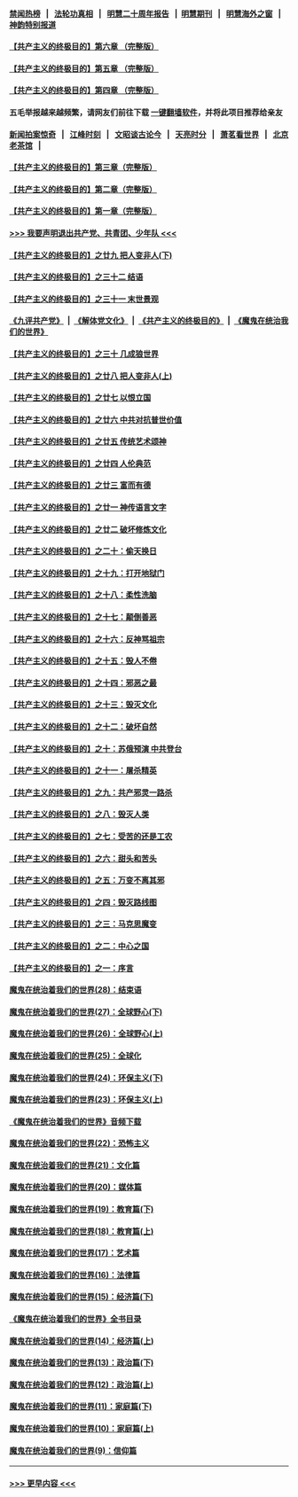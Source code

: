 #### [禁闻热榜](热点新闻.md?=0)  &nbsp;&nbsp;|&nbsp;&nbsp; [法轮功真相](https://github.com/gfw-breaker/truth/blob/master/README.md?=0) &nbsp;&nbsp;|&nbsp;&nbsp; [明慧二十周年报告](https://github.com/gfw-breaker/mh-reports/blob/master/README.md?=0) &nbsp;&nbsp;|&nbsp;&nbsp;[明慧期刊](https://github.com/gfw-breaker/mh-qikan) &nbsp;&nbsp;|&nbsp;&nbsp; [明慧海外之窗](https://github.com/gfw-breaker/mh-news/blob/master/README.md?=0) &nbsp;&nbsp;|&nbsp;&nbsp; [神韵特别报道](https://github.com/gfw-breaker/mh-news/blob/master/shenyun.md?=0)
#### [【共产主义的终极目的】第六章 （完整版）](../pages/nsc422/n11428913.md?t=03160902) 
#### [【共产主义的终极目的】第五章 （完整版）](../pages/nsc422/n11428912.md?t=03160902) 
#### [【共产主义的终极目的】第四章 （完整版）](../pages/nsc422/n11428907.md?t=03160902) 
#### 五毛举报越来越频繁，请网友们前往下载 [一键翻墙软件](https://github.com/gfw-breaker/ssr-accounts)，并将此项目推荐给亲友
#### [新闻拍案惊奇](https://github.com/gfw-breaker/banned-news/blob/master/pages/link4.md) &nbsp;&nbsp;|&nbsp;&nbsp; [江峰时刻](https://github.com/gfw-breaker/banned-news/blob/master/pages/link4.md) &nbsp;&nbsp;|&nbsp;&nbsp; [文昭谈古论今](https://github.com/gfw-breaker/banned-news/blob/master/pages/link4.md) &nbsp;&nbsp;|&nbsp;&nbsp; [天亮时分](https://github.com/gfw-breaker/banned-news/blob/master/pages/link4.md) &nbsp;&nbsp;|&nbsp;&nbsp; [萧茗看世界](https://github.com/gfw-breaker/banned-news/blob/master/pages/link4.md) &nbsp;&nbsp;|&nbsp;&nbsp; [北京老茶馆](https://github.com/gfw-breaker/banned-news/blob/master/pages/link4.md) &nbsp;&nbsp;|&nbsp;&nbsp; 
#### [【共产主义的终极目的】第三章（完整版）](../pages/nsc422/n11428848.md?t=03160902) 
#### [【共产主义的终极目的】第二章（完整版）](../pages/nsc422/n11428831.md?t=03160902) 
#### [【共产主义的终极目的】第一章（完整版）](../pages/nsc422/n11417651.md?t=03160902) 
#### [>>> 我要声明退出共产党、共青团、少年队 <<<](https://github.com/begood0513/goodnews/blob/master/quit/letter.md) 
#### [【共产主义的终极目的】之廿九 把人变非人(下)](../pages/nsc422/n11344140.md?t=03160902) 
#### [【共产主义的终极目的】之三十二 结语](../pages/nsc422/n11360535.md?t=03160902) 
#### [【共产主义的终极目的】之三十一 末世景观](../pages/nsc422/n11351129.md?t=03160902) 
#### [《九评共产党》](https://github.com/begood0513/9ping.md/blob/master/README.md) &nbsp;|&nbsp; [《解体党文化》](../../../../jtdwh.md/blob/master/README.md)  &nbsp;|&nbsp; [《共产主义的终极目的》](../../../../gczydzjmd.md/blob/master/README.md) &nbsp;|&nbsp; [《魔鬼在统治我们的世界》](../../../../mgztzwmdsj.md/blob/master/README.md) 
#### [【共产主义的终极目的】之三十 几成狼世界](../pages/nsc422/n11348280.md?t=03160902) 
#### [【共产主义的终极目的】之廿八 把人变非人(上)](../pages/nsc422/n11340492.md?t=03160902) 
#### [【共产主义的终极目的】之廿七 以恨立国](../pages/nsc422/n11336944.md?t=03160902) 
#### [【共产主义的终极目的】之廿六 中共对抗普世价值](../pages/nsc422/n11324785.md?t=03160902) 
#### [【共产主义的终极目的】之廿五 传统艺术颂神](../pages/nsc422/n11296396.md?t=03160902) 
#### [【共产主义的终极目的】之廿四 人伦典范](../pages/nsc422/n11296397.md?t=03160902) 
#### [【共产主义的终极目的】之廿三 富而有德](../pages/nsc422/n11283598.md?t=03160902) 
#### [【共产主义的终极目的】之廿一 神传语言文字](../pages/nsc422/n11263265.md?t=03160902) 
#### [【共产主义的终极目的】之廿二 破坏修炼文化](../pages/nsc422/n11245728.md?t=03160902) 
#### [【共产主义的终极目的】之二十：偷天换日](../pages/nsc422/n11238846.md?t=03160902) 
#### [【共产主义的终极目的】之十九：打开地狱门](../pages/nsc422/n11206376.md?t=03160902) 
#### [【共产主义的终极目的】之十八：柔性洗脑](../pages/nsc422/n11199994.md?t=03160902) 
#### [【共产主义的终极目的】之十七：颠倒善恶](../pages/nsc422/n11179782.md?t=03160902) 
#### [【共产主义的终极目的】之十六：反神骂祖宗](../pages/nsc422/n11166798.md?t=03160902) 
#### [【共产主义的终极目的】之十五：毁人不倦](../pages/nsc422/n11166792.md?t=03160902) 
#### [【共产主义的终极目的】之十四：邪恶之最](../pages/nsc422/n11150249.md?t=03160902) 
#### [【共产主义的终极目的】之十三：毁灭文化](../pages/nsc422/n11135227.md?t=03160902) 
#### [【共产主义的终极目的】之十二：破坏自然](../pages/nsc422/n11135214.md?t=03160902) 
#### [【共产主义的终极目的】之十：苏俄预演 中共登台](../pages/nsc422/n11118424.md?t=03160902) 
#### [【共产主义的终极目的】之十一：屠杀精英](../pages/nsc422/n11118442.md?t=03160902) 
#### [【共产主义的终极目的】之九：共产邪灵一路杀](../pages/nsc422/n11114139.md?t=03160902) 
#### [【共产主义的终极目的】之八：毁灭人类](../pages/nsc422/n11108503.md?t=03160902) 
#### [【共产主义的终极目的】之七：受苦的还是工农](../pages/nsc422/n11101809.md?t=03160902) 
#### [【共产主义的终极目的】之六：甜头和苦头](../pages/nsc422/n11096971.md?t=03160902) 
#### [【共产主义的终极目的】之五：万变不离其邪](../pages/nsc422/n11091285.md?t=03160902) 
#### [【共产主义的终极目的】之四：毁灭路线图](../pages/nsc422/n11086284.md?t=03160902) 
#### [【共产主义的终极目的】之三：马克思魔变](../pages/nsc422/n11061941.md?t=03160902) 
#### [【共产主义的终极目的】之二：中心之国](../pages/nsc422/n11047728.md?t=03160902) 
#### [【共产主义的终极目的】之一：序言](../pages/nsc422/n11086077.md?t=03160902) 
#### [魔鬼在统治着我们的世界(28)：结束语](../pages/nsc422/n10936246.md?t=03160902) 
#### [魔鬼在统治着我们的世界(27)：全球野心(下)](../pages/nsc422/n10928319.md?t=03160902) 
#### [魔鬼在统治着我们的世界(26)：全球野心(上)](../pages/nsc422/n10900318.md?t=03160902) 
#### [魔鬼在统治着我们的世界(25)：全球化](../pages/nsc422/n10788205.md?t=03160902) 
#### [魔鬼在统治着我们的世界(24)：环保主义(下)](../pages/nsc422/n10695307.md?t=03160902) 
#### [魔鬼在统治着我们的世界(23)：环保主义(上)](../pages/nsc422/n10688613.md?t=03160902) 
#### [《魔鬼在统治着我们的世界》音频下载](../pages/nsc422/n10635553.md?t=03160902) 
#### [魔鬼在统治着我们的世界(22)：恐怖主义](../pages/nsc422/n10614727.md?t=03160902) 
#### [魔鬼在统治着我们的世界(21)：文化篇](../pages/nsc422/n10597706.md?t=03160902) 
#### [魔鬼在统治着我们的世界(20)：媒体篇](../pages/nsc422/n10586579.md?t=03160902) 
#### [魔鬼在统治着我们的世界(19)：教育篇(下)](../pages/nsc422/n10564808.md?t=03160902) 
#### [魔鬼在统治着我们的世界(18)：教育篇(上)](../pages/nsc422/n10526970.md?t=03160902) 
#### [魔鬼在统治着我们的世界(17)：艺术篇](../pages/nsc422/n10499093.md?t=03160902) 
#### [魔鬼在统治着我们的世界(16)：法律篇](../pages/nsc422/n10485969.md?t=03160902) 
#### [魔鬼在统治着我们的世界(15)：经济篇(下)](../pages/nsc422/n10469975.md?t=03160902) 
#### [《魔鬼在统治着我们的世界》全书目录](../pages/nsc422/n10464261.md?t=03160902) 
#### [魔鬼在统治着我们的世界(14)：经济篇(上)](../pages/nsc422/n10457370.md?t=03160902) 
#### [魔鬼在统治着我们的世界(13)：政治篇(下)](../pages/nsc422/n10448270.md?t=03160902) 
#### [魔鬼在统治着我们的世界(12)：政治篇(上)](../pages/nsc422/n10444576.md?t=03160902) 
#### [魔鬼在统治着我们的世界(11)：家庭篇(下)](../pages/nsc422/n10440961.md?t=03160902) 
#### [魔鬼在统治着我们的世界(10)：家庭篇(上)](../pages/nsc422/n10435448.md?t=03160902) 
#### [魔鬼在统治着我们的世界(9)：信仰篇](../pages/nsc422/n10432159.md?t=03160902) 

----
#### [ >>> 更早内容 <<< ](../indexes/nsc422-earlier.md)
